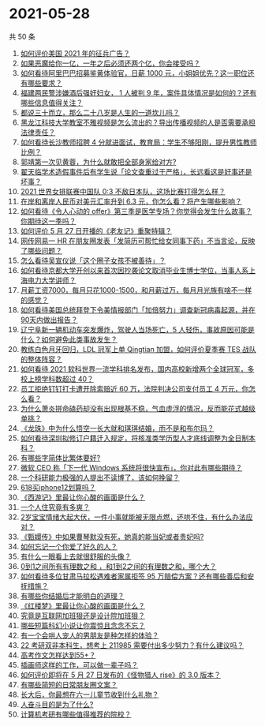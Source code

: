 # 2021-05-28

共 50 条

<!-- BEGIN -->
<!-- 最后更新时间 Fri May 28 2021 00:32:54 GMT+0800 (China Standard Time) -->

1. [如何评价美国 2021 年的征兵广告？](https://www.zhihu.com/question/461629217)
2. [如果恶魔给你一亿，一年之后必须还两个亿，你会接受吗？](https://www.zhihu.com/question/392418796)
3. [如何看待阿里巴巴招募鉴黄体验官，日薪 1000
   元，小姐姐优先？这一职位还有哪些要求？](https://www.zhihu.com/question/461654968)
4. [福建两民警涉嫌酒后强奸妇女， 1 人被判 9
   年，案件具体情况是如何的？还有哪些信息值得关注？](https://www.zhihu.com/question/461643644)
5. [都说三十而立，那么二十八岁是人生的一道坎儿吗？](https://www.zhihu.com/question/459368115)
6. [黑龙江科技大学教室不雅视频是怎么流出的？导出传播视频的人是否需要承担法律责任？](https://www.zhihu.com/question/461646094)
7. [如何看待长沙教师招聘 4
   分就进面试，教育局：学生不够阳刚，提升男性教师比例？](https://www.zhihu.com/question/461547536)
8. [郭靖第一次见黄蓉，为什么就敢把全部身家给对方?](https://www.zhihu.com/question/423933346)
9. [翟天临学术造假事件后有学生说「论文查重过于严格」，长远看这是好事还是坏事？](https://www.zhihu.com/question/461305806)
10. [2021 世界女排联赛中国队 0:3
    不敌日本队，这场比赛打得怎么样？](https://www.zhihu.com/question/461567305)
11. [在岸和离岸人民币对美元汇率升到 6.3
    元，你怎么看？将产生哪些影响？](https://www.zhihu.com/question/461501137)
12. [如何看待《令人心动的
    offer》第三季是医学专场？你觉得会发生什么故事？你期待这一季吗？](https://www.zhihu.com/question/460513460)
13. [如何评价 5 月 27 日开播的《老友记》重聚特辑？](https://www.zhihu.com/question/461638513)
14. [网传网易一 HR
    在朋友圈发表「发简历可帮忙给女同事下药」不当言论，反映了哪些问题？](https://www.zhihu.com/question/461710464)
15. [怎么看待吴宣仪说「这个圈子女孩不被善待」？](https://www.zhihu.com/question/461702905)
16. [如何看待京都大学开创以来首次因抄袭论文取消毕业生博士学位，当事人系上海电力大学讲师？](https://www.zhihu.com/question/461424721)
17. [月薪工资7000，每月只花1000-1500，和月薪过万，每月月光族有啥不一样的感觉？](https://www.zhihu.com/question/392697045)
18. [如何看待美国总统拜登下令美情报部门「加倍努力」调查新冠病毒起源，并在90天内做出报告？](https://www.zhihu.com/question/461618517)
19. [辽宁阜新一辆机动车突发爆炸，驾驶人当场死亡，5
    人轻伤，事故原因可能是什么？如何避免此类事故发生？](https://www.zhihu.com/question/461279720)
20. [教练白色月牙回归，LDL 冠军上单 Qingtian 加盟，如何评价夏季赛 TES
    战队的整体阵容？](https://www.zhihu.com/question/461563164)
21. [如何看待 2021 软科世界一流学科排名发布，国内高校新增两个全球冠军，多校上榜学科数超过
    40？](https://www.zhihu.com/question/461491304)
22. [员工拒绝钉钉打卡遭开除索赔近 60 万，法院判决公司支付员工 4
    万元，你怎么看？](https://www.zhihu.com/question/461485904)
23. [为什么萧炎拼命磕药却没有出现根基不稳，气血虚浮的情况，反而能花式越级单挑？](https://www.zhihu.com/question/461264979)
24. [《龙珠》中为什么悟空一长大就和琪琪结婚，而不是和布尔玛？](https://www.zhihu.com/question/295712652)
25. [如何看待深圳拟修订户籍迁入规定，将核准类学历型人才底线调整为全日制本科？](https://www.zhihu.com/question/461483001)
26. [有哪些字简体比繁体要好?](https://www.zhihu.com/question/459988186)
27. [微软 CEO 称「下一代 Windows
    系统将很快宣布」，你对此有哪些期待？](https://www.zhihu.com/question/461439249)
28. [一个科研能力极强的人提出不读博了，该如何挽留？](https://www.zhihu.com/question/461395135)
29. [618买iphone12划算吗？](https://www.zhihu.com/question/458591246)
30. [《西游记》里最让你心酸的画面是什么？](https://www.zhihu.com/question/459544693)
31. [一个人住究竟有多爽？](https://www.zhihu.com/question/459287794)
32. [2岁宝宝情绪大起大伏，一件小事就能被无限点燃，还哄不住，有什么办法应对？](https://www.zhihu.com/question/458309260)
33. [《甄嬛传》中如果曹琴默没有死，她真的能当妃或者贵妃吗?](https://www.zhihu.com/question/460988846)
34. [如何忘记一个你爱了好久的人？](https://www.zhihu.com/question/455348581)
35. [有什么一眼看上去就很舒服的头像？](https://www.zhihu.com/question/377658010)
36. [0到1之间所有有理数之和 ，和1到2之间的有理数之和，哪个大？](https://www.zhihu.com/question/454607643)
37. [如何看待多位甘肃马拉松遇难者家属拒签 95
    万赔偿方案？还有哪些善后和安抚措施？](https://www.zhihu.com/question/461465423)
38. [有哪些你结婚后才能明白的道理？](https://www.zhihu.com/question/454665844)
39. [《红楼梦》里最让你心酸的画面是什么？](https://www.zhihu.com/question/458515278)
40. [究竟是互联网加班狠还是设计院加班狠？](https://www.zhihu.com/question/461283075)
41. [哪些短篇科幻小说让你震惊且念念不忘？](https://www.zhihu.com/question/41047159)
42. [有一个会哄人宠人的男朋友是种怎样的体验？](https://www.zhihu.com/question/35799218)
43. [22 考研双非本科生，想考上 211985
    需要付出多少努力？有什么建议吗？](https://www.zhihu.com/question/461472395)
44. [高考作文怎样达到55+？](https://www.zhihu.com/question/312917647)
45. [插画师这样的工作，可以做一辈子吗？](https://www.zhihu.com/question/51179983)
46. [如何评价即将在 5 月 27 日发布的《怪物猎人 rise》的 3.0
    版本？](https://www.zhihu.com/question/461583640)
47. [有哪些简短的日常朋友圈文案？](https://www.zhihu.com/question/458919267)
48. [长大后，你最想在六一儿童节收到什么礼物？](https://www.zhihu.com/question/460261568)
49. [人奋斗目的是为了什么?](https://www.zhihu.com/question/459060034)
50. [计算机考研有哪些值得推荐的院校？](https://www.zhihu.com/question/41164706)

<!-- END -->
